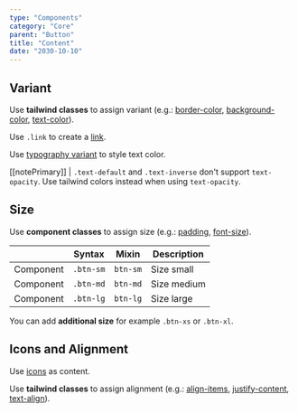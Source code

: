 ```yaml
---
type: "Components"
category: "Core"
parent: "Button"
title: "Content"
date: "2030-10-10"
---
```


## Variant

Use **tailwind classes** to assign variant (e.g.: [border-color](https://tailwindcss.com/docs/border-color), [background-color](https://tailwindcss.com/docs/background-color), [text-color](https://tailwindcss.com/docs/text-color)).

Use `.link` to create a [link](/components/core/link).

<demo>
  <demovanilla src="vanilla/components/core/button/variant">
  </demovanilla>
</demo>

Use [typography variant](/components/core/typography/content#variant) to style text color.

[[notePrimary]]
| `.text-default` and `.text-inverse` don't support `text-opacity`. Use tailwind colors instead when using `text-opacity`.

<demo>
  <demovanilla src="vanilla/components/core/button/variant-inverse">
  </demovanilla>
</demo>

## Size

Use **component classes** to assign size (e.g.: [padding](https://tailwindcss.com/docs/padding), [font-size](https://tailwindcss.com/docs/font-size)).

<div class="table-scroll">

|                      | Syntax                          | Mixin            | Description                   |
| ----------------------- | ----------------------------------------- | -----------------------------| ----------------------------- |
| Component                  | `.btn-sm`                     | `btn-sm`                | Size small            |
| Component                  | `.btn-md`                     | `btn-md`                | Size medium            |
| Component                  | `.btn-lg`                     | `btn-lg`                | Size large            |

</div>

<demo>
  <demovanilla src="vanilla/components/core/button/size">
  </demovanilla>
</demo>

You can add **additional size** for example `.btn-xs` or `.btn-xl`.

## Icons and Alignment

Use [icons](/components/core/icons) as content.

<demo>
  <demovanilla src="vanilla/components/core/button/icons">
  </demovanilla>
</demo>

Use **tailwind classes** to assign alignment (e.g.: [align-items](https://tailwindcss.com/docs/align-items), [justify-content](https://tailwindcss.com/docs/justify-content), [text-align](https://tailwindcss.com/docs/text-align)).

<demo>
  <demovanilla src="vanilla/components/core/button/alignment">
  </demovanilla>
</demo>
